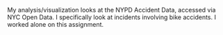 My analysis/visualization looks at the NYPD Accident Data, accessed via NYC Open Data. I specifically look at incidents involving bike accidents. I worked alone on this assignment. 
